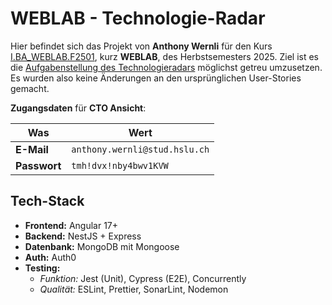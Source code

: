 # WEBLAB - Technologie-Radar

Hier befindet sich das Projekt von **Anthony Wernli** für den Kurs [I.BA_WEBLAB.F2501](https://elearning.hslu.ch/ilias/ilias.php?baseClass=ilrepositorygui&ref_id=6557004 "ILIAS Homepage"), kurz **WEBLAB**, des Herbstsemesters 2025. Ziel ist es die [Aufgabenstellung des Technologieradars](https://github.com/web-programming-lab/web-programming-lab-projekt/blob/95134d1041bce5140a3e29f034154216fcffd7ff/Technologie-Radar.md "GitHub Aufgabenstellung") möglichst getreu umzusetzen. Es wurden also keine Änderungen an den ursprünglichen User-Stories gemacht.

**Zugangsdaten** für **CTO Ansicht**:

| Was          | Wert                          |
| ------------ | ----------------------------- |
| **E-Mail**   | `anthony.wernli@stud.hslu.ch` |
| **Passwort** | `tmh!dvx!nby4bwv1KVW`         |

## Tech-Stack

- **Frontend:** Angular 17+
- **Backend:** NestJS + Express
- **Datenbank:** MongoDB mit Mongoose
- **Auth:** Auth0
- **Testing:**
  - _Funktion:_ Jest (Unit), Cypress (E2E), Concurrently
  - _Qualität:_ ESLint, Prettier, SonarLint, Nodemon